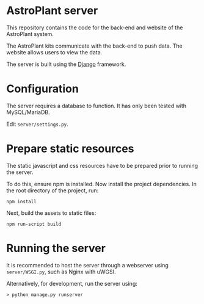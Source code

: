 # AstroPlant server
This repository contains the code for the back-end and website of the AstroPlant system.

The AstroPlant kits communicate with the back-end to push data. The website allows users to view the data.

The server is built using the [Django](https://www.djangoproject.com/) framework.

# Configuration

The server requires a database to function. It has only been tested with MySQL/MariaDB.

Edit `server/settings.py`.

# Prepare static resources

The static javascript and css resources have to be prepared prior to running the server.

To do this, ensure npm is installed. Now install the project dependencies. In the root directory of the project, run:

```
npm install
```

Next, build the assets to static files:

```
npm run-script build
```

# Running the server

It is recommended to host the server through a webserver using `server/WSGI.py`, such as Nginx with uWGSI.

Alternatively, for development, run the server using:

```
> python manage.py runserver
```
